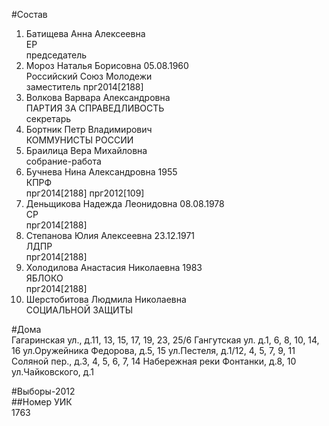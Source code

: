 #Состав  
1. Батищева Анна Алексеевна  
    ЕР  
    председатель  
2. Мороз Наталья Борисовна 05.08.1960  
    Российский Союз Молодежи  
    заместитель прг2014[2188]  
3. Волкова Варвара Александровна  
    ПАРТИЯ ЗА СПРАВЕДЛИВОСТЬ  
    секретарь  
4. Бортник Петр Владимирович  
    КОММУНИСТЫ РОССИИ  
5. Браилица Вера Михайловна  
    собрание-работа  
6. Бучнева Нина Александровна 1955  
    КПРФ  
    прг2014[2188] прг2012[109]  
7. Деньщикова Надежда Леонидовна 08.08.1978  
    СР  
    прг2014[2188]  
8. Степанова Юлия Алексеевна 23.12.1971  
    ЛДПР  
    прг2014[2188]  
9. Холодилова Анастасия Николаевна 1983  
    ЯБЛОКО  
    прг2014[2188]  
10. Шерстобитова Людмила Николаевна  
    СОЦИАЛЬНОЙ ЗАЩИТЫ  
  
#Дома  
Гагаринская ул., д.11, 13, 15, 17, 19, 23, 25/6 Гангутская ул. д.1, 6, 8, 10, 14, 16 ул.Оружейника Федорова, д.5, 15 ул.Пестеля, д.1/12, 4, 5, 7, 9, 11 Соляной пер., д.3, 4, 5, 6, 7, 14 Набережная реки Фонтанки, д.8, 10 ул.Чайковского, д.1  
  
#Выборы-2012  
##Номер УИК  
1763  
